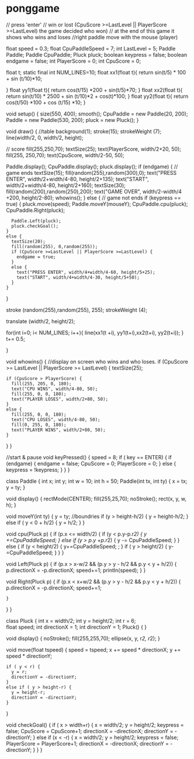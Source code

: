 # ponggame
// press 'enter' 
// win or lost (CpuScore >=LastLevel || PlayerScore >=LastLevel) the game decided who won)
// at the end of this game it shows who wins and loses
//right paddle move with the mouse (player)



float speed = 0.3;
float CpuPaddleSpeed = 7;
int LastLevel = 5;
Paddle Paddle;
Paddle CpuPaddle;
Pluck  pluck;
boolean keypress = false;
boolean endgame = false;
int PlayerScore = 0;
int CpuScore = 0;

float t;
static final int NUM_LINES=10;
float xx1(float t){
  return sin(t/5) * 100 + sin (t/10)*10;

}
float yy1(float t){
  return cos(t/15) *200 + sin(t/5)*70;
}
float xx2(float t){
  return sin(t/10) * 2500 + sin (t/10)*2 + cos(t)*100;
}
float yy2(float t){
  return cos(t/50) *100 + cos (t/15) *10;
}
 
void setup() {
  size(550, 400);
  smooth();
  CpuPaddle = new Paddle(20, 200);
  Paddle = new Paddle(530, 200);
  pluck = new Pluck();
}
 
void draw() {
  //table
  background(1);
  stroke(15);
  strokeWeight (7);
  line(width/2, 0, width/2, height);
 
  // score
  fill(255,250,70);
  textSize(25);
  text(PlayerScore, width/2+20, 50);
  fill(255, 250,70);
  text(CpuScore, width/2-50, 50);
 
  
  Paddle.display();
  CpuPaddle.display();
  pluck.display();
  if (endgame) {   // game ends
    textSize(15);
    fill(random(255),random(300),0);
    text("PRESS ENTER", width/2+width/4-80, height/2+135);
    text("START", width/2+width/4-80, height/2+160);
    textSize(30);
    fill(random(200),random(250),200);
    text("GAME OVER", width/2-width/4 +200, height/2-80);
    whowins();
  }
  else {  // game not ends
    if (keypress == true) {
      pluck.move(speed);
      Paddle.moveY(mouseY);
      CpuPaddle.cpu(pluck);
      CpuPaddle.Right(pluck);
        
       
      Paddle.Left(pluck);
      pluck.checkGoal();
    }
    else {
      textSize(20);
      fill(random(255), 0,random(255));
      if (CpuScore >=LastLevel || PlayerScore >=LastLevel) {
        endgame = true;
      }
      else {
        text("PRESS ENTER", width/4+width/4-60, height/5+25);
        text("START", width/4+width/4-30, height/5+50);
      }
    }
  }
  
  stroke (random(255),random(255), 255);
  strokeWeight (4);
  
  translate (width/2, height/2);
  
  for(int i=0; i< NUM_LINES; i++){
    line(xx1(t +i), yy1(t+i),xx2(t+i), yy2(t+i));
  }
  t+= 0.5;
  
}
 
void whowins() {  //display on screen who wins and who loses.
  if (CpuScore >= LastLevel || PlayerScore >= LastLevel) {
    textSize(25);
 
    if (CpuScore > PlayerScore) {
      fill(255, 205, 0, 180);
      text("CPU WINS", width/4-80, 50);
      fill(255, 0, 0, 180);
      text("PLAYER LOSES", width/2+80, 50);
    }
    else {
      fill(255, 0, 0, 180);
      text("CPU LOSES", width/4-80, 50);
      fill(0, 255, 0, 180);
      text("PLAYER WINS", width/2+80, 50);
    }
  }
}
 
//start & pause
void keyPressed() {
  speed = 8;
  if ( key == ENTER) {
    if (endgame) {
      endgame = false;
      CpuScore = 0;
      PlayerScore = 0;
    }
    else {
      keypress = !keypress;
    }
  }
}

class Paddle {
  int x;
  int y;
  int w = 10;
  int h = 50;
  Paddle(int tx, int ty) {
    x = tx;
    y = ty;
  } 
 
  void display() {
    rectMode(CENTER);
    fill(255,25,70);
    noStroke();
    rect(x, y, w, h);
  }
 
  void moveY(int ty) {
    y = ty;
    //boundries
    if (y > height-h/2) {
      y = height-h/2;
    }
    else if ( y < 0 + h/2) {
      y = h/2;
    }
  }
 
  void cpu(Pluck p) {
    if (p.x <= width/2) {
      if (y < p.y-p.r*2) {
        y +=CpuPaddleSpeed;
      }
      else if (y > p.y +p.r*2) {
        y -= CpuPaddleSpeed;
      }
    }
    else {
      if (y < height/2) {
        y+=CpuPaddleSpeed;
        ;
      }
      if ( y > height/2) {
        y-=CpuPaddleSpeed;
      }
    }
  }
 
  void Left(Pluck p) {
    if (p.x > x-w/2 && (p.y > y - h/2 && p.y < y + h/2)) {
      p.directionX = -p.directionX;
      speed+=1;
      println(speed);
    }
  }
 
  void Right(Pluck p) {
    if (p.x < x+w/2 && (p.y > y - h/2 && p.y < y + h/2)) {
      p.directionX = -p.directionX;
      speed+=1;
     
    }
  }
}
 
class Pluck {
  int x = width/2;
  int y = height/2;
  int r = 6;  
  float speed;
  int directionX = 1;
  int directionY = 1;
  Pluck() {
  } 
 
  void display() {
    noStroke();
    fill(255,255,70);
    ellipse(x, y, r*2, r*2);
  }
 
  void move(float tspeed) {
    speed = tspeed;
    x += speed * directionX;
    y += speed * directionY;
    
    if ( y < r) {
      y = r;
      directionY = -directionY;
    }
    else if ( y > height-r) {
      y = height-r;
      directionY = -directionY;
    }
  }
 
 
  void checkGoal() {
    if ( x > width+r) {
      x = width/2;
      y = height/2;
      keypress = false;
      CpuScore = CpuScore+1;
      directionX = -directionX;
      directionY = -directionY;
    }
    else if (x < -r) {
      x = width/2;
      y = height/2;
      keypress = false;
      PlayerScore = PlayerScore+1;
      directionX = -directionX;
      directionY = -directionY;
    }
  }
}
